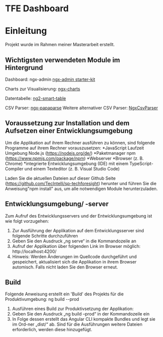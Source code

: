 # TFE Dashboard

# Einleitung
Projekt wurde im Rahmen meiner Masterarbeit erstellt.

## Wichtigsten verwendeten Module im Hintergrund
Dashboard: ngx-admin [ngx-admin starter-kit](https://github.com/akveo/ngx-admin/tree/starter-kit)

Charts zur Visualisierung: [ngx-charts](https://github.com/swimlane/ngx-charts)

Datentabelle: [ng2-smart-table](https://akveo.github.io/ng2-smart-table/#/)

CSV Parser: [ngx-papaparse](https://alberthaff.dk/projects/ngx-papaparse/docs/v4)
Weitere alternativer CSV Parser: [NgxCsvParser](https://github.com/tofiqquadri/ngx-csv-parser)


## Voraussetzung zur Installation und dem Aufsetzen einer Entwicklungsumgebung
Um die Applikation auf ihrem Rechner ausführen zu können, sind folgende Programme auf ihrem Rechner vorauszusetzen:
*JavaScript Laufzeit Umgebung Node.js (https://nodejs.org/de/)
*Paketmanager npm (https://www.npmjs.com/package/npm)
*Webserver
*Browser (z. B. Chrome)
*integrierte Entwicklungsumgebung (IDE) mit einem TypeScript-Compiler und einem Texteditor (z. B. Visual Studio Code)

Laden Sie die aktuellen Dateien auf dieser Github Seite (https://github.com/TecIntelli/sp-techforesight) herunter und führen Sie die Anweisung"npm install" aus, um alle notwendigen Module herunterzuladen.


## Entwicklungsumgebung/ -server

Zum Aufruf des Entwicklungsservers und der Entwicklungsumgebung ist wie folgt vorzugehen:
1.	Zur Ausführung der Applikation auf dem Entwicklungsserver sind folgende Schritte durchzuführen
2.	Geben Sie den Ausdruck „ng serve“ in die Kommandozeile an
3.  Aufruf der Applikation über folgenden Link im Browser möglich: http://localhost:4200/ 
4.  Hinweis: Werden Änderungen im Quellcode durchgeführt und gespeichert, aktualisiert sich die Applikation in ihrem      Browser automisch. Falls nicht laden Sie den Browser erneut.

## Build

Folgende Anweisung erstellt ein 'Build' des Projekts für die Produktivumgebung:
ng build --prod

1.	Ausführen eines Build zur Produktivsetzung der Applikation:
2.	Geben Sie den Ausdruck „ng build –prod“ in der Kommandozeile ein
3.	In Folge dessen erstellt das Angular CLI kompakte Bundles und legt sie im Ord-ner „dist/“ ab. Sind für die Ausführungen weitere Dateien erforderlich, werden diese hinzugefügt.


